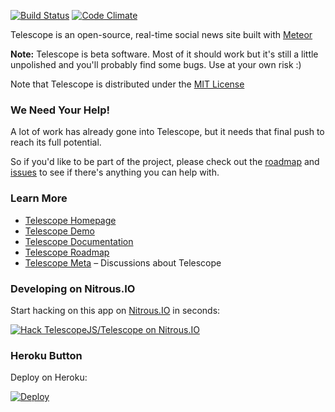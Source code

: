 [![Build Status](https://travis-ci.org/TelescopeJS/Telescope.svg)](https://travis-ci.org/TelescopeJS/Telescope)
[![Code Climate](https://codeclimate.com/github/TelescopeJS/Telescope/badges/gpa.svg)](https://codeclimate.com/github/TelescopeJS/Telescope)

Telescope is an open-source, real-time social news site built with [Meteor](http://meteor.com)

**Note:** Telescope is beta software. Most of it should work but it's still a little unpolished and you'll probably find some bugs. Use at your own risk :)

Note that Telescope is distributed under the [MIT License](http://opensource.org/licenses/MIT)

### We Need Your Help!

A lot of work has already gone into Telescope, but it needs that final push to reach its full potential.

So if you'd like to be part of the project, please check out the [roadmap](https://trello.com/b/oLMMqjVL/telescope-roadmap) and [issues](https://github.com/TelescopeJS/Telescope/issues) to see if there's anything you can help with.

### Learn More

- [Telescope Homepage](http://telesc.pe)
- [Telescope Demo](http://demo2.telescopeapp.org)
- [Telescope Documentation](http://telescope.readme.io/)
- [Telescope Roadmap](https://trello.com/b/oLMMqjVL/telescope-roadmap)
- [Telescope Meta](http://meta.telesc.pe/) – Discussions about Telescope

### Developing on Nitrous.IO

Start hacking on this app on
[Nitrous.IO](https://www.nitrous.io/?utm_source=github.com&utm_campaign=Telescope&utm_medium=hackonnitrous)
in seconds:

[![Hack TelescopeJS/Telescope on Nitrous.IO](https://d3o0mnbgv6k92a.cloudfront.net/assets/hack-l-v1-3cc067e71372f6045e1949af9d96095b.png)](https://www.nitrous.io/hack_button?source=embed&runtime=nodejs&repo=TelescopeJS%2FTelescope&file_to_open=README.nitrous.md)

### Heroku Button

Deploy on Heroku:

[![Deploy](https://www.herokucdn.com/deploy/button.png)](https://heroku.com/deploy)
